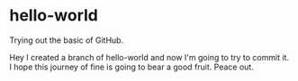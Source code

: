 # hello-world
Trying out the basic of GitHub.


Hey I created a branch of hello-world and now I'm going to try to commit it. I hope this journey of fine is going to bear a good fruit. Peace out.

